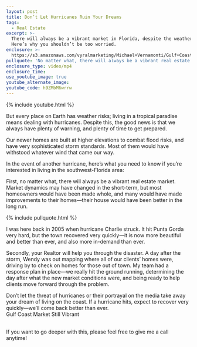 ```yaml
---
layout: post
title: Don’t Let Hurricanes Ruin Your Dreams
tags:
  - Real Estate
excerpt: >-
  There will always be a vibrant market in Florida, despite the weather risks.
  Here’s why you shouldn’t be too worried.
enclosure: >-
  https://s3.amazonaws.com/vyralmarketing/Michael+Vernamonti/Gulf+Coast+Real+Estate+Hurricanes.mp4
pullquote: 'No matter what, there will always be a vibrant real estate market.'
enclosure_type: video/mp4
enclosure_time:
use_youtube_image: true
youtube_alternate_image:
youtube_code: h9ZMbM6wrrw
---
```



{% include youtube.html %}

But every place on Earth has weather risks; living in a tropical paradise means dealing with hurricanes. Despite this, the good news is that we always have plenty of warning, and plenty of time to get prepared.

Our newer homes are built at higher elevations to combat flood risks, and have very sophisticated storm standards. Most of them would have withstood whatever wind that came our way.

In the event of another hurricane, here’s what you need to know if you’re interested in living in the southwest-Florida area:

First, no matter what, there will always be a vibrant real estate market. Market dynamics may have changed in the short-term, but most homeowners would have been made whole, and many would have made improvements to their homes—their house would have been better in the long run.&nbsp;

{% include pullquote.html %}

I was here back in 2005 when hurricane Charlie struck. It hit Punta Gorda very hard, but the town recovered very quickly—it is now more beautiful and better than ever, and also more in-demand than ever.

Secondly, your Realtor will help you through the disaster. A day after the storm, Wendy was out mapping where all of our clients’ homes were, driving by to check on homes for those out of town. My team had a response plan in place—we really hit the ground running, determining the day after what the new market conditions were, and being ready to help clients move forward through the problem.

Don’t let the threat of hurricanes or their portrayal on the media take away your dream of living on the coast. If a hurricane hits, expect to recover very quickly—we’ll come back better than ever.<br>Gulf Coast Market Still Vibrant

<br>If you want to go deeper with this, please feel free to give me a call anytime!&nbsp;